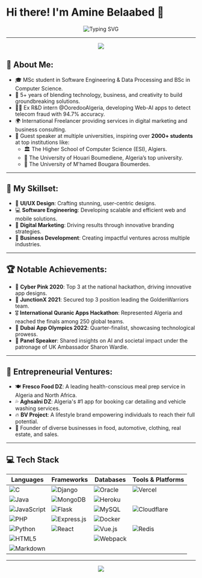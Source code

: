 # Hi there! I'm Amine Belaabed 👋

<p align="center">
  <img src="https://readme-typing-svg.demolab.com?font=Fira+Code&size=28&duration=4000&pause=500&color=FFFFFF&center=true&vCenter=true&width=600&lines=Entrepreneur+%26+Tech+Innovator;Building+the+Future+of+Business;5%2B+Years+of+Experience;MSc+in+Software+Engineering;Leader+%7C+Visionary+%7C+Builder;Always+Learning+%26+Evolving" alt="Typing SVG" />
</p>

---

<p align="center">
  <img src="https://capsule-render.vercel.app/api?type=rect&color=0:000000,100:1A1A1A&height=4"/>
</p>

## 🖤 **About Me:**
- 🎓 MSc student in Software Engineering & Data Processing and BSc in Computer Science.
- 💼 5+ years of blending technology, business, and creativity to build groundbreaking solutions.
- 👨‍💻 Ex R&D intern @OoredooAlgeria, developing Web-AI apps to detect telecom fraud with 94.7% accuracy.
- 🌍 International Freelancer providing services in digital marketing and business consulting.
- 🎤 Guest speaker at multiple universities, inspiring over **2000+ students** at top institutions like:
  - 🏛️ The Higher School of Computer Science (ESI), Algiers.
  - 🏫 The University of Houari Boumediene, Algeria’s top university.
  - 🏫 The University of M'hamed Bougara Boumerdes.

---

## 🔧 **My Skillset:**
- 🎨 **UI/UX Design**: Crafting stunning, user-centric designs.
- 💻 **Software Engineering**: Developing scalable and efficient web and mobile solutions.
- 🚀 **Digital Marketing**: Driving results through innovative branding strategies.
- 💼 **Business Development**: Creating impactful ventures across multiple industries.

---

## 🏆 **Notable Achievements:**
- 🥉 **Cyber Pink 2020**: Top 3 at the national hackathon, driving innovative app designs.
- 🥉 **JunctionX 2021**: Secured top 3 position leading the GoldenWarriors team.
- 🎖️ **International Quranic Apps Hackathon**: Represented Algeria and reached the finals among 250 global teams.
- 🏅 **Dubai App Olympics 2022**: Quarter-finalist, showcasing technological prowess.
- 🎤 **Panel Speaker**: Shared insights on AI and societal impact under the patronage of UK Ambassador Sharon Wardle.

---

## 💼 **Entrepreneurial Ventures:**
- 🍽️ **Fresco Food DZ**: A leading health-conscious meal prep service in Algeria and North Africa.
- 💦 **Aghsalni DZ**: Algeria's #1 app for booking car detailing and vehicle washing services.
- 🔥 **BV Project**: A lifestyle brand empowering individuals to reach their full potential.
- 💼 Founder of diverse businesses in food, automotive, clothing, real estate, and sales.

---

## 💻 **Tech Stack**

| **Languages** | **Frameworks** | **Databases** | **Tools & Platforms** |
|---------------|-----------------|----------------|------------------------|
| ![C](https://img.shields.io/badge/C-00599C?style=flat&logo=C&logoColor=white) | ![Django](https://img.shields.io/badge/Django-092E20?style=flat&logo=Django&logoColor=white) | ![Oracle](https://img.shields.io/badge/Oracle-F80000?style=flat&logo=Oracle&logoColor=white) | ![Vercel](https://img.shields.io/badge/Vercel-000000?style=flat&logo=Vercel&logoColor=white) |
| ![Java](https://img.shields.io/badge/Java-007396?style=flat&logo=Java&logoColor=white) | ![MongoDB](https://img.shields.io/badge/MongoDB-47A248?style=flat&logo=MongoDB&logoColor=white) | ![Heroku](https://img.shields.io/badge/Heroku-430098?style=flat&logo=Heroku&logoColor=white) |
| ![JavaScript](https://img.shields.io/badge/JavaScript-F7DF1E?style=flat&logo=JavaScript&logoColor=black) | ![Flask](https://img.shields.io/badge/Flask-000000?style=flat&logo=Flask&logoColor=white) | ![MySQL](https://img.shields.io/badge/MySQL-005C84?style=flat&logo=MySQL&logoColor=white) | ![Cloudflare](https://img.shields.io/badge/Cloudflare-F38020?style=flat&logo=Cloudflare&logoColor=white) |
| ![PHP](https://img.shields.io/badge/PHP-777BB4?style=flat&logo=PHP&logoColor=white) | ![Express.js](https://img.shields.io/badge/Express.js-000000?style=flat&logo=Express&logoColor=white) | ![Docker](https://img.shields.io/badge/Docker-2496ED?style=flat&logo=Docker&logoColor=white) |
| ![Python](https://img.shields.io/badge/Python-3776AB?style=flat&logo=Python&logoColor=white) | ![React](https://img.shields.io/badge/React-61DAFB?style=flat&logo=React&logoColor=black) | ![Vue.js](https://img.shields.io/badge/Vue.js-4FC08D?style=flat&logo=Vue.js&logoColor=white) | ![Redis](https://img.shields.io/badge/Redis-DC382D?style=flat&logo=Redis&logoColor=white) |
| ![HTML5](https://img.shields.io/badge/HTML5-E34F26?style=flat&logo=HTML5&logoColor=white) |             | ![Webpack](https://img.shields.io/badge/Webpack-8DD6F9?style=flat&logo=Webpack&logoColor=black) |
| ![Markdown](https://img.shields.io/badge/Markdown-000000?style=flat&logo=markdown&logoColor=white) |                 |                | 

---

<p align="center">
  <img src="https://capsule-render.vercel.app/api?type=rect&color=0:000000,100:1A1A1A&height=4"/>
</p>

